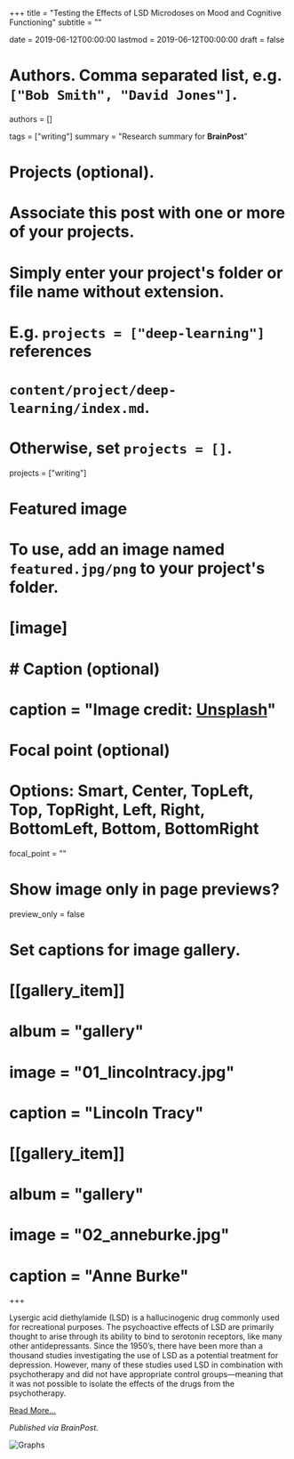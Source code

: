 +++
title = "Testing the Effects of LSD Microdoses on Mood and Cognitive Functioning"
subtitle = ""

date = 2019-06-12T00:00:00
lastmod = 2019-06-12T00:00:00
draft = false

# Authors. Comma separated list, e.g. `["Bob Smith", "David Jones"]`.
authors = []

tags = ["writing"]
summary = "Research summary for **BrainPost**"

# Projects (optional).
#   Associate this post with one or more of your projects.
#   Simply enter your project's folder or file name without extension.
#   E.g. `projects = ["deep-learning"]` references 
#   `content/project/deep-learning/index.md`.
#   Otherwise, set `projects = []`.
projects = ["writing"]

# Featured image
# To use, add an image named `featured.jpg/png` to your project's folder. 
# [image]
#   # Caption (optional)
#   caption = "Image credit: [**Unsplash**](https://unsplash.com/photos/CpkOjOcXdUY)"

  # Focal point (optional)
  # Options: Smart, Center, TopLeft, Top, TopRight, Left, Right, BottomLeft, Bottom, BottomRight
  focal_point = ""

  # Show image only in page previews?
  preview_only = false

# Set captions for image gallery.

# [[gallery_item]]
# album = "gallery"
# image = "01_lincolntracy.jpg"
# caption = "Lincoln Tracy"

# [[gallery_item]]
# album = "gallery"
# image = "02_anneburke.jpg"
# caption = "Anne Burke"

+++

Lysergic acid diethylamide (LSD) is a hallucinogenic drug commonly used for recreational purposes. The psychoactive effects of LSD are primarily thought to arise through its ability to bind to serotonin receptors, like many other antidepressants. Since the 1950’s, there have been more than a thousand studies investigating the use of LSD as a potential treatment for depression. However, many of these studies used LSD in combination with psychotherapy and did not have appropriate control groups—meaning that it was not possible to isolate the effects of the drugs from the psychotherapy. 

[Read More...](https://www.brainpost.co/weekly-brainpost/2019/6/11/testing-the-effects-of-lsd-microdoses-on-mood-and-cognitive-functioning)

*Published via BrainPost.*

![Graphs](/img/BiolPsych_Image_June11.png)
